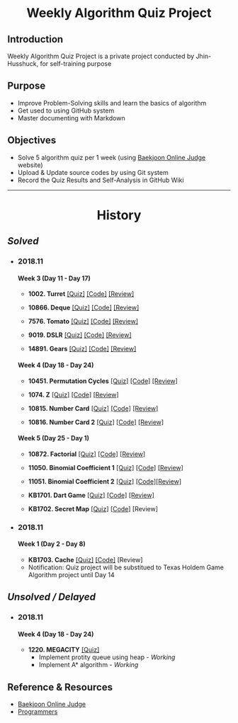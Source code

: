 <h1 align="center">Weekly Algorithm Quiz Project </h1>

## Introduction

Weekly Algorithm Quiz Project is a private project conducted by Jhin-Husshuck, for self-training purpose

## Purpose

* Improve Problem-Solving skills and learn the basics of algorithm
* Get used to using GitHub system
* Master documenting with Markdown

## Objectives

* Solve 5 algorithm quiz per 1 week (using [Baekjoon Online Judge](https://www.acmicpc.net/) website)
* Upload & Update source codes by using Git system
* Record the Quiz Results and Self-Analysis in GitHub Wiki
---------------------------------------------------------
<h1 align="center">History </h1>

## _Solved_

* ### 2018.11

  #### Week 3 (Day 11 - Day 17)
  * **1002. Turret**
  [[Quiz]](https://www.acmicpc.net/problem/1002) [[Code]](2018_11/Week_3/1002_Turret/main.cpp) [[Review]](https://github.com/Jhin-Husshuck/Weekly_Algorithm_Quiz/wiki/2018-11-3#quiz-1)  

  * **10866. Deque**
  [[Quiz]](https://www.acmicpc.net/problem/10866) [[Code]](2018_11/Week_3/10866_Deque) [[Review]](https://github.com/Jhin-Husshuck/Weekly_Algorithm_Quiz/wiki/2018-11-3#quiz-2)  

  * **7576. Tomato**
  [[Quiz]](https://www.acmicpc.net/problem/7576) [[Code]](2018_11/Week_3/7576_Tomato/main.cpp) [[Review]](https://github.com/Jhin-Husshuck/Weekly_Algorithm_Quiz/wiki/2018-11-3#quiz-3)

  * **9019. DSLR**
  [[Quiz]](https://www.acmicpc.net/problem/9019) [[Code]](2018_11/Week_3/9019_DSLR/main.cpp) [[Review]](https://github.com/Jhin-Husshuck/Weekly_Algorithm_Quiz/wiki/2018-11-3#quiz-4)

  * **14891. Gears**
  [[Quiz]](https://www.acmicpc.net/problem/14891) [[Code]](2018_11/Week_3/14891_Gears) [[Review]](https://github.com/Jhin-Husshuck/Weekly_Algorithm_Quiz/wiki/2018-11-3#quiz-5)

  #### Week 4 (Day 18 - Day 24)
   * **10451. Permutation Cycles**
  [[Quiz]](https://www.acmicpc.net/problem/10451) [[Code]](2018_11/Week_4/10451_Permutation_Cycles/main.cpp) [[Review]](https://github.com/Jhin-Husshuck/Weekly_Algorithm_Quiz/wiki/2018-11-4#quiz-1)
  
   * **1074. Z**
  [[Quiz]](https://www.acmicpc.net/problem/1074) [[Code]](2018_11/Week_4/1074_Z/main.cpp) [[Review]](https://github.com/Jhin-Husshuck/Weekly_Algorithm_Quiz/wiki/2018-11-4#quiz-2)
  
   * **10815. Number Card**
  [[Quiz]](https://www.acmicpc.net/problem/10815) [[Code]](2018_11/Week_4/10815_Number_Card) [[Review]](https://github.com/Jhin-Husshuck/Weekly_Algorithm_Quiz/wiki/2018-11-4#quiz-3)
  
   * **10816. Number Card 2**
  [[Quiz]](https://www.acmicpc.net/problem/10816) [[Code]](2018_11/Week_4/10816_Number_Card_2) [[Review]](https://github.com/Jhin-Husshuck/Weekly_Algorithm_Quiz/wiki/2018-11-4#quiz-4)
  
  #### Week 5 (Day 25 - Day 1)
  * **10872. Factorial**
  [[Quiz]](https://www.acmicpc.net/problem/10872) [[Code]](2018_11/Week_5/10872_Factorial/main.cpp) [[Review]](https://github.com/Jhin-Husshuck/Weekly_Algorithm_Quiz/wiki/2018-11-5#quiz-1)
  
  * **11050. Binomial Coefficient 1**
  [[Quiz]](https://www.acmicpc.net/problem/11050) [[Code]](2018_11/Week_5/11050_Binomial_Coefficient_1/main.cpp) [[Review]](https://github.com/Jhin-Husshuck/Weekly_Algorithm_Quiz/wiki/2018-11-5#quiz-2)
  
   * **11051. Binomial Coefficient 2**
  [[Quiz]](https://www.acmicpc.net/problem/11051) [[Code]](2018_11/Week_5/11051_Binomial_Coefficient_2/main.cpp)[[Review]](https://github.com/Jhin-Husshuck/Weekly_Algorithm_Quiz/wiki/2018-11-5#quiz-3)
  
  * **KB1701. Dart Game**
  [[Quiz]](https://programmers.co.kr/learn/courses/30/lessons/17682) [[Code]](2018_11/Week_5/KB1701_Dart_Game/main.cpp) [[Review]](https://github.com/Jhin-Husshuck/Weekly_Algorithm_Quiz/wiki/2018-11-5#quiz-4)
  
  
  * **KB1702. Secret Map**
  [[Quiz]](https://programmers.co.kr/learn/courses/30/lessons/17681) [[Code]](2018_11/Week_5/KB1702_Secret_Map/main.cpp) [Review]
  
* ### 2018.11

  #### Week 1 (Day 2 - Day 8)
  * **KB1703. Cache**
  [[Quiz]](https://programmers.co.kr/learn/courses/30/lessons/17680) [[Code]](2018_12/Week_1/KB_1703_Cache/main.cpp) [Review]  
  * Notification: Quiz project will be substitued to Texas Holdem Game Algorithm project until Day 14
  
## _Unsolved / Delayed_

* ### 2018.11

  #### Week 4 (Day 18 - Day 24)
  * **1220. MEGACITY**
  [[Quiz]](https://www.acmicpc.net/problem/1220)
    * Implement protity queue using heap - _Working_
    * Implement A* algorithm - _Working_

## Reference & Resources
* [Baekjoon Online Judge](https://www.acmicpc.net/)
* [Programmers](https://programmers.co.kr/)
